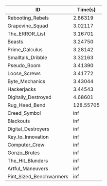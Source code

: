 |ID|Time(s)|
|-|-|
|Rebooting_Rebels|2.86319|
|Grapevine_Squad|3.02117|
|The_ERROR_List|3.16701|
|Beasts|3.24750|
|Prime_Calculus|3.28142|
|Smalltalk_Dribble|3.32163|
|Pseudo_Boom|3.41390|
|Loose_Screws|3.41772|
|Byte_Mechanics|3.43044|
|Hackerjacks|3.44543|
|Digitally_Destroyed|4.68601|
|Rug_Heed_Bend|128.55705|
|Creed_Symbol|inf|
|Blackouts|inf|
|Digital_Destroyers|inf|
|Key_to_Innovation|inf|
|Computer_Crew|inf|
|Gonzo_Brutes|inf|
|The_Hit_Blunders|inf|
|Artful_Maneuvers|inf|
|Pint_Sized_Benchwarmers|inf|
